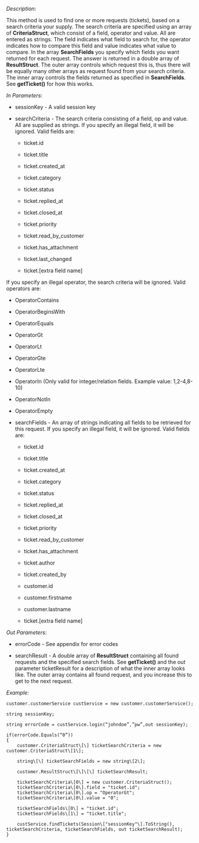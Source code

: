 <properties date="2016-06-24"
SortOrder="116"
/>

*Description*:

This method is used to find one or more requests (tickets), based on a search criteria  your supply. The search criteria are specified using an array of **CriteriaStruct**, which consist of a field, operator and value. All are entered as strings. The field indicates what field to search for, the operator indicates how to compare this field and value indicates what value to compare. In the array **SearchFields** you specify which fields you want returned for each request. The answer is returned in a double array of **ResultStruct**. The outer array controls which request this is, thus there will be equally many other arrays as request found from your search criteria. The inner array controls the fields returned as specified in **SearchFields**. See **getTicket()** for how this works.

 

*In Parameters*:

* sessionKey            - A valid session key

* searchCriteria        - The search criteria consisting of a field, op and value. All are supplied as strings. If you specify an illegal field, it will be ignored. Valid fields are:

  * ticket.id

  * ticket.title

  * ticket.created\_at

  * ticket.category

  * ticket.status

  * ticket.replied\_at

  * ticket.closed\_at

  * ticket.priority

  * ticket.read\_by\_customer

  * ticket.has\_attachment

  * ticket.last\_changed

  * ticket.\[extra field name\]

 

If you specify an illegal operator, the search criteria will be ignored. Valid operators are:

  * OperatorContains

  * OperatorBeginsWith

  * OperatorEquals

  * OperatorGt

  * OperatorLt

  * OperatorGte

  * OperatorLte

  * OperatorIn (Only valid for integer/relation fields. Example value: 1,2-4,8-10)

  * OperatorNotIn

  * OperatorEmpty

* searchFields          - An array of strings indicating all fields to be retrieved for this request. If you specify an illegal field, it will be ignored. Valid fields are:

  * ticket.id

  * ticket.title

  * ticket.created\_at

  * ticket.category

  * ticket.status

  * ticket.replied\_at

  * ticket.closed\_at

  * ticket.priority

  * ticket.read\_by\_customer

  * ticket.has\_attachment

  * ticket.author

  * ticket.created\_by

  * customer.id

  * customer.firstname

  * customer.lastname

  * ticket.\[extra field name\]

 

 

*Out Parameters*:

* errorCode  - See appendix for error codes

* searchResult          - A double array of **ResultStruct** containing all found requests and the specified search fields. See **getTicket()** and the out parameter ticketResult for a description of what the inner array looks like. The outer array contains all found request, and you increase this to get to the next request.

 

*Example*:
```
customer.customerService custService = new customer.customerService();

string sessionKey;

string errorCode = custService.login(“johndoe”,”pw”,out sessionKey);

if(errorCode.Equals(“0”))
{
    customer.CriteriaStruct\[\] ticketSearchCriteria = new customer.CriteriaStruct\[1\];

    string\[\] ticketSearchFields = new string\[2\];

    customer.ResultStruct\[\]\[\] ticketSearchResult;

    ticketSearchCriteria\[0\] = new customer.CriteriaStruct();
    ticketSearchCriteria\[0\].field = "ticket.id";
    ticketSearchCriteria\[0\].op = "OperatorGt";
    ticketSearchCriteria\[0\].value = "0";

    ticketSearchFields\[0\] = "ticket.id";
    ticketSearchFields\[1\] = "ticket.title";

    custService.findTickets(Session\["sessionKey"\].ToString(), ticketSearchCriteria, ticketSearchFields, out ticketSearchResult);
}
```